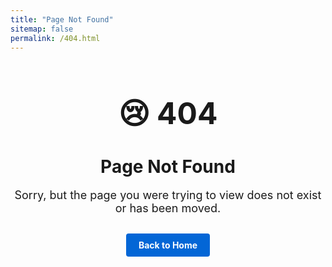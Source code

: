 ```yaml
---
title: "Page Not Found"
sitemap: false
permalink: /404.html
---
```


<div style="text-align: center; margin: 50px 0;">
  <h1 style="font-size: 48px; margin-bottom: 20px;">😢 404</h1>
  <h2 style="font-size: 28px; margin-bottom: 15px;">Page Not Found</h2>
  <p style="font-size: 18px; margin-bottom: 30px;">Sorry, but the page you were trying to view does not exist or has been moved.</p>
  <a href="/" style="display: inline-block; background-color: #0366d6; color: #fff; padding: 10px 20px; text-decoration: none; border-radius: 4px; font-weight: bold;">Back to Home</a>
</div>
